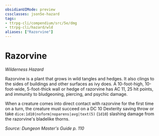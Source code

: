 ```yaml
---
obsidianUIMode: preview
cssclasses: json5e-hazard
tags:
- ttrpg-cli/compendium/src/5e/dmg
- ttrpg-cli/hazard/wld
aliases: ["Razorvine"]
---
```

# Razorvine
*Wilderness Hazard*  

Razorvine is a plant that grows in wild tangles and hedges. It also clings to the sides of buildings and other surfaces as ivy does. A 10-foot-high, 10-foot-wide, 5-foot-thick wall or hedge of razorvine has AC 11, 25 hit points, and immunity to bludgeoning, piercing, and psychic damage.

When a creature comes into direct contact with razorvine for the first time on a turn, the creature must succeed on a DC 10 Dexterity saving throw or take `dice:1d10|noform|noparens|avg|text(5)` (`1d10`) slashing damage from the razorvine's bladelike thorns.

*Source: Dungeon Master's Guide p. 110*